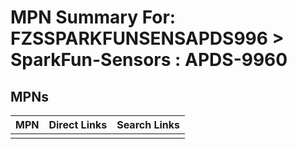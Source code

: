 



# MPN Summary For: FZSSPARKFUNSENSAPDS996 > SparkFun-Sensors : APDS-9960

## MPNs
  

|MPN|Direct Links|Search Links|
| :--- | :--- | :--- |
||||
